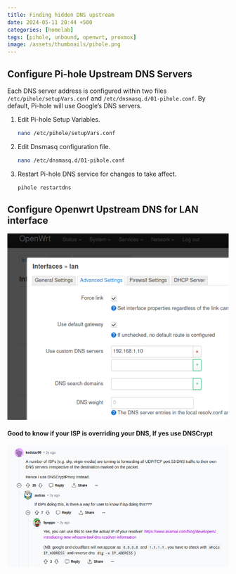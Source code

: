 ```yaml
---
title: Finding hidden DNS upstream
date: 2024-05-11 20:44 +500
categories: [homelab]
tags: [pihole, unbound, openwrt, proxmox]
image: /assets/thumbnails/pihole.png
---
```


## Configure Pi-hole Upstream DNS Servers

Each DNS server address is configured within two files `/etc/pihole/setupVars.conf` and `/etc/dnsmasq.d/01-pihole.conf`. By default, Pi-hole will use Google’s DNS servers.

1. Edit Pi-hole Setup Variables.

   ```bash
   nano /etc/pihole/setupVars.conf
   ```

2. Edit Dnsmasq configuration file.

   ```bash
   nano /etc/dnsmasq.d/01-pihole.conf
   ```

3. Restart Pi-hole DNS service for changes to take affect.
   ```bash
   pihole restartdns
   ```

## Configure Openwrt Upstream DNS for LAN interface

![openwrt](/assets/openwrtdns.png)

#### Good to know if your ISP is overriding your DNS, If yes use DNSCrypt

![test-tool](/assets/test-upstream-dns.png)
